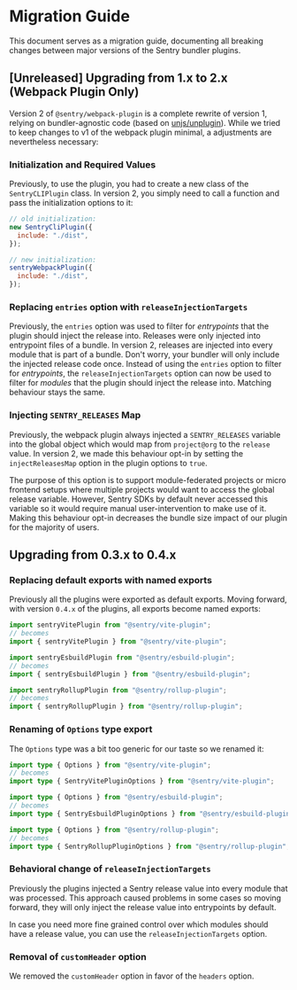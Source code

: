 # Migration Guide

This document serves as a migration guide, documenting all breaking changes between major versions of the Sentry bundler plugins.

## [Unreleased] Upgrading from 1.x to 2.x (Webpack Plugin Only)

Version 2 of `@sentry/webpack-plugin` is a complete rewrite of version 1, relying on bundler-agnostic code (based on [unjs/unplugin](https://github.com/unjs/unplugin)). While we tried to keep changes to v1 of the webpack plugin minimal, a adjustments are nevertheless necessary:

### Initialization and Required Values

Previously, to use the plugin, you had to create a new class of the `SentryCLIPlugin` class.
In version 2, you simply need to call a function and pass the initialization options to it:

```js
// old initialization:
new SentryCliPlugin({
  include: "./dist",
});

// new initialization:
sentryWebpackPlugin({
  include: "./dist",
});
```

### Replacing `entries` option with `releaseInjectionTargets`

Previously, the `entries` option was used to filter for _entrypoints_ that the plugin should inject the release into.
Releases were only injected into entrypoint files of a bundle.
In version 2, releases are injected into every module that is part of a bundle.
Don't worry, your bundler will only include the injected release code once.
Instead of using the `entries` option to filter for _entrypoints_, the `releaseInjectionTargets` option can now be used to filter for _modules_ that the plugin should inject the release into.
Matching behaviour stays the same.

### Injecting `SENTRY_RELEASES` Map

Previously, the webpack plugin always injected a `SENTRY_RELEASES` variable into the global object which would map from `project@org` to the `release` value. In version 2, we made this behaviour opt-in by setting the `injectReleasesMap` option in the plugin options to `true`.

The purpose of this option is to support module-federated projects or micro frontend setups where multiple projects would want to access the global release variable. However, Sentry SDKs by default never accessed this variable so it would require manual user-intervention to make use of it. Making this behaviour opt-in decreases the bundle size impact of our plugin for the majority of users.

## Upgrading from 0.3.x to 0.4.x

### Replacing default exports with named exports

Previously all the plugins were exported as default exports.
Moving forward, with version `0.4.x` of the plugins, all exports become named exports:

```ts
import sentryVitePlugin from "@sentry/vite-plugin";
// becomes
import { sentryVitePlugin } from "@sentry/vite-plugin";

import sentryEsbuildPlugin from "@sentry/esbuild-plugin";
// becomes
import { sentryEsbuildPlugin } from "@sentry/esbuild-plugin";

import sentryRollupPlugin from "@sentry/rollup-plugin";
// becomes
import { sentryRollupPlugin } from "@sentry/rollup-plugin";
```

### Renaming of `Options` type export

The `Options` type was a bit too generic for our taste so we renamed it:

```ts
import type { Options } from "@sentry/vite-plugin";
// becomes
import type { SentryVitePluginOptions } from "@sentry/vite-plugin";

import type { Options } from "@sentry/esbuild-plugin";
// becomes
import type { SentryEsbuildPluginOptions } from "@sentry/esbuild-plugin";

import type { Options } from "@sentry/rollup-plugin";
// becomes
import type { SentryRollupPluginOptions } from "@sentry/rollup-plugin";
```

### Behavioral change of `releaseInjectionTargets`

Previously the plugins injected a Sentry release value into every module that was processed.
This approach caused problems in some cases so moving forward, they will only inject the release value into entrypoints by default.

In case you need more fine grained control over which modules should have a release value, you can use the `releaseInjectionTargets` option.

### Removal of `customHeader` option

We removed the `customHeader` option in favor of the `headers` option.
